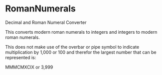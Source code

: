RomanNumerals
=============

Decimal and Roman Numeral Converter

This converts modern roman numerals to integers and integers to
modern roman numerals.

This does not make use of the overbar or pipe symbol to indicate 
multiplication by 1,000 or 100 and therefor the largest number 
that can be represented is:

MMMCMXCIX or 3,999

